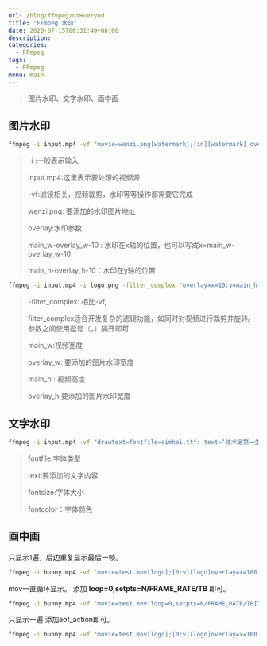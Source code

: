 ```yaml
---
url: /blog/ffmpeg/UtHueryud
title: "FFmpeg 水印"
date: 2020-07-15T06:31:49+08:00
description:
categories:
  - FFmpeg
tags:
  - FFmpeg
menu: main
---
```


> 图片水印、文字水印、画中画

## 图片水印

```bash
ffmpeg -i input.mp4 -vf "movie=wenzi.png[watermark];[in][watermark] overlay=main_w-overlay_w-10:main_h-overlay_h-10[out] " output.mp4
```

> -i :一般表示输入
>
> input.mp4:这里表示要处理的视频源
>
> -vf:滤镜相关，视频裁剪，水印等等操作都需要它完成
>
> wenzi.png: 要添加的水印图片地址
>
> overlay:水印参数
>
> main_w-overlay_w-10 : 水印在x轴的位置，也可以写成x=main_w-overlay_w-10
>
> main_h-overlay_h-10：水印在y轴的位置

```bash
ffmpeg -i input.mp4 -i logo.png -filter_complex 'overlay=x=10:y=main_h-overlay_h-10' output.mp4
```

> -filter_complex: 相比-vf,
>
> filter_complex适合开发复杂的滤镜功能，如同时对视频进行裁剪并旋转。参数之间使用逗号（，）隔开即可
>
> main_w:视频宽度
>
> overlay_w: 要添加的图片水印宽度
>
> main_h : 视频高度
>
> overlay_h:要添加的图片水印宽度

## 文字水印

```bash
ffmpeg -i input.mp4 -vf "drawtext=fontfile=simhei.ttf: text=‘技术是第一生产力’:x=10:y=10:fontsize=24:fontcolor=white:shadowy=2" output.mp4
```

> fontfile:字体类型
>
> text:要添加的文字内容
>
> fontsize:字体大小
>
> fontcolor：字体颜色

## 画中画

只显示1遍，后边重复显示最后一帧。

```bash
ffmpeg -i bunny.mp4 -vf "movie=test.mov[logo];[0:v][logo]overlay=x=100:y=100"  -y out.mp4
```

mov一直循环显示。 添加 **loop=0,setpts=N/FRAME_RATE/TB** 即可。

```bash
ffmpeg -i bunny.mp4 -vf "movie=test.mov:loop=0,setpts=N/FRAME_RATE/TB[logo];[0:v][logo]overlay=x=100:y=100"  -y out.mp4
```

只显示一遍 添加eof_action即可。

```bash
ffmpeg -i bunny.mp4 -vf "movie=test.mov[logo];[0:v][logo]overlay=x=100:y=100:eof_action=pass" -vframes 1000 -y out.mp4
```